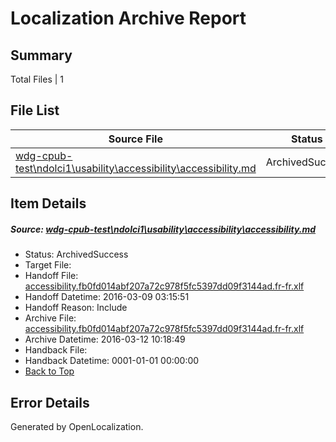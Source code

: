# <a name='report-top'></a> Localization Archive Report

## Summary
 Total Files | 1

## File List
 Source File | Status | Details 
 ----------- | ------ | ------- 
 [wdg-cpub-test\ndolci1\usability\accessibility\accessibility.md](https://github.com/OpenLocalizationOrg/wdg-cpub-test/blob/5907beedcb3d2b1c6838847f2bba92e8c12a1675/wdg-cpub-test/ndolci1/usability/accessibility/accessibility.md) | ArchivedSuccess | [Details](#abce6619263c08d0e4be6cd185db18add9b1436c695)

## Item Details
##### <a name='abce6619263c08d0e4be6cd185db18add9b1436c695'></a> Source: [wdg-cpub-test\ndolci1\usability\accessibility\accessibility.md](https://github.com/OpenLocalizationOrg/wdg-cpub-test/blob/5907beedcb3d2b1c6838847f2bba92e8c12a1675/wdg-cpub-test/ndolci1/usability/accessibility/accessibility.md)
* Status: ArchivedSuccess
* Target File: 
* Handoff File: [accessibility.fb0fd014abf207a72c978f5fc5397dd09f3144ad.fr-fr.xlf](https://github.com/OpenLocalizationOrg/olhandoff/blob/49793cfb580064e4e7fda23b84203ddbddecd73e/ol-handoff/OpenLocalizationOrg/wdg-cpub-test.fr-fr/master/accessibility.fb0fd014abf207a72c978f5fc5397dd09f3144ad.fr-fr.xlf)
* Handoff Datetime: 2016-03-09 03:15:51
* Handoff Reason: Include
* Archive File: [accessibility.fb0fd014abf207a72c978f5fc5397dd09f3144ad.fr-fr.xlf](https://github.com/OpenLocalizationOrg/olhandoff/blob/2b7225912a67ebabf6902fe8f6491b9bb1a31c52/ol-handoff/OpenLocalizationOrg/wdg-cpub-test.fr-fr/master/archive/accessibility.fb0fd014abf207a72c978f5fc5397dd09f3144ad.fr-fr.xlf)
* Archive Datetime: 2016-03-12 10:18:49
* Handback File: 
* Handback Datetime: 0001-01-01 00:00:00
* [Back to Top](#report-top)


## Error Details

Generated by OpenLocalization.
